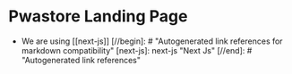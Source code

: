 # Pwastore Landing Page

- We are using [[next-js]]
[//begin]: # "Autogenerated link references for markdown compatibility"
[next-js]: next-js "Next Js"
[//end]: # "Autogenerated link references"